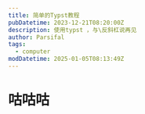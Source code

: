 ```yaml
---
title: 简单的Typst教程
pubDatetime: 2023-12-21T08:20:00Z
description: 使用typst ，与\反斜杠说再见
author: Parsifal
tags:
  - computer
modDatetime: 2025-01-05T08:13:49Z
---
```


# 咕咕咕
